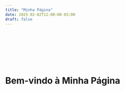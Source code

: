 ```yaml
---
title: "Minha Página"
date: 2025-02-02T12:00:00-03:00
draft: false
---
```

<br><br><br><br><br><br>





# Bem-vindo à Minha Página


